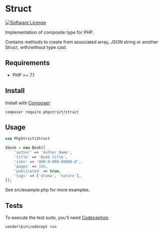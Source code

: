 # Struct

[![Software License][ico-license]](LICENSE.txt)

Implementation of composite type for PHP.

Contains methods to create from associated array, JSON string or another Struct, with/without type cast.

## Requirements
* PHP >= 7.1

## Install
Install with [Composer](http://getcomposer.org):
    
    composer require phpstrict/struct 

## Usage

```php
use PhpStrict\Struct

$book = new Book([
    'author' => 'Author Name',
    'title' => 'Book title',
    'isbn' => '000-0-000-00000-0',
    'pages' => 156,
    'publicated' => true,
    'tags' => ['drama', 'nature'],
]);
```

See src/example.php for more examples.

## Tests
To execute the test suite, you'll need [Codeception](https://codeception.com/).
```bash
vendor\bin\codecept run
```

[ico-license]: https://img.shields.io/badge/license-GPL-brightgreen.svg?style=flat-square
